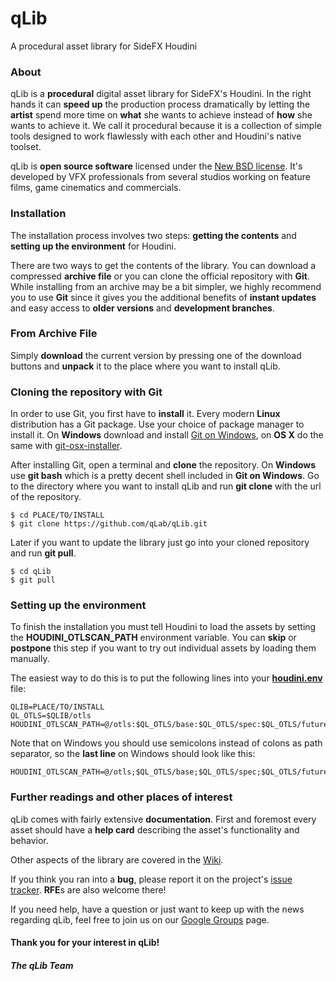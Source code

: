 qLib
====

A procedural asset library for SideFX Houdini

### About

qLib is a **procedural** digital asset library for SideFX's Houdini. In the
right hands it can **speed up** the production process dramatically by letting
the **artist** spend more time on **what** she wants to achieve instead of
**how** she wants to achieve it. We call it procedural because it is a
collection of simple tools designed to work flawlessly with each other and
Houdini's native toolset. 

qLib is **open source software** licensed under the [New BSD
license](https://github.com/qLab/qLib/blob/master/LICENCE). It's developed by
VFX professionals from several studios working on feature films, game
cinematics and commercials.

### Installation

The installation process involves two steps: **getting the contents** and
**setting up the environment** for Houdini.

There are two ways to get the contents of the library. You can download a
compressed **archive file** or you can clone the official repository with
**Git**. While installing from an archive may be a bit simpler, we highly
recommend you to use **Git** since it gives you the additional benefits of
**instant updates** and easy access to **older versions** and **development
branches**.

### From Archive File

Simply **download**  the current version by pressing one of the download
buttons and **unpack** it to the place where you want to install qLib.

### Cloning the repository with Git

In order to use Git, you first have to **install** it.  Every modern **Linux**
distribution has a Git package.  Use your choice of package manager to install
it. On **Windows** download and install [Git on Windows](http://msysgit.github.com/),
on **OS X** do the same with
[git-osx-installer](http://code.google.com/p/git-osx-installer/).

After installing Git, open a terminal and **clone** the repository.  On
**Windows** use **git bash** which is a pretty decent shell included in **Git
on Windows**. Go to the directory where you want to install qLib and run **git
clone** with the url of the repository.

```
$ cd PLACE/TO/INSTALL
$ git clone https://github.com/qLab/qLib.git
```

Later if you want to update the library just go into your cloned repository and
run **git pull**.

```
$ cd qLib
$ git pull
```

### Setting up the environment

To finish the installation you must tell Houdini to load the assets by setting
the **HOUDINI_OTLSCAN_PATH** environment variable. You can **skip** or
**postpone** this step if you want to try out individual assets by loading them
manually.

The easiest way to do this is to put the following lines into your <a
href="http://www.sidefx.com/docs/current/basics/config_env">
**houdini.env**</a> file:

```
QLIB=PLACE/TO/INSTALL
QL_OTLS=$QLIB/otls
HOUDINI_OTLSCAN_PATH=@/otls:$QL_OTLS/base:$QL_OTLS/spec:$QL_OTLS/future
```

Note that on Windows you should use semicolons instead of colons as path
separator, so the **last line** on Windows should look like this:

```
HOUDINI_OTLSCAN_PATH=@/otls;$QL_OTLS/base;$QL_OTLS/spec;$QL_OTLS/future
```

### Further readings and other places of interest

qLib comes with fairly extensive **documentation**.  First and foremost every
asset should have a **help card** describing the asset's functionality and
behavior.

Other aspects of the library are covered in the
[Wiki](https://github.com/qLab/qLib/wiki).

If you think you ran into a **bug**, please report it on the project's [issue
tracker](https://github.com/qLab/qLib/issues?state=open).  **RFE**s are also
welcome there!

If you need help, have a question or just want to keep up with the news
regarding qLib, feel free to join us on our [Google
Groups](https://groups.google.com/forum/#!forum/qlib) page.

#### Thank you for your interest in qLib!
##### The qLib Team
